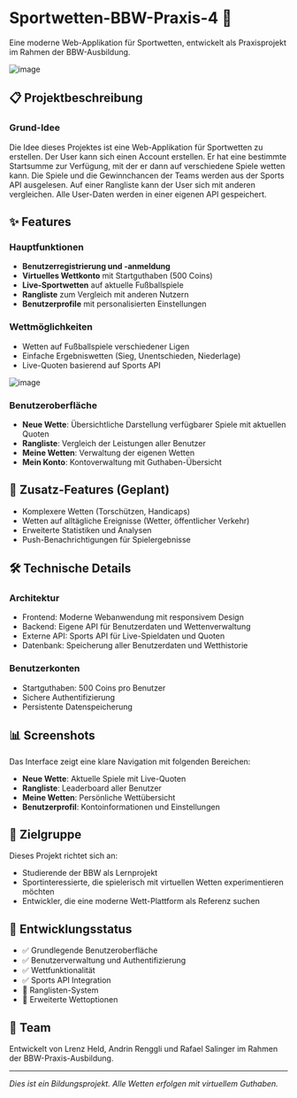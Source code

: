 # Sportwetten-BBW-Praxis-4 🎯

Eine moderne Web-Applikation für Sportwetten, entwickelt als Praxisprojekt im Rahmen der BBW-Ausbildung.

![image](https://github.com/user-attachments/assets/c35d904c-a6a2-4952-92fc-222bad10e6e2)

## 📋 Projektbeschreibung

### Grund-Idee
Die Idee dieses Projektes ist eine Web-Applikation für Sportwetten zu erstellen. Der User kann sich einen Account erstellen. Er hat eine bestimmte Startsumme zur Verfügung, mit der er dann auf verschiedene Spiele wetten kann. Die Spiele und die Gewinnchancen der Teams werden aus der Sports API ausgelesen. Auf einer Rangliste kann der User sich mit anderen vergleichen. Alle User-Daten werden in einer eigenen API gespeichert.

## ✨ Features

### Hauptfunktionen
- **Benutzerregistrierung und -anmeldung**
- **Virtuelles Wettkonto** mit Startguthaben (500 Coins)
- **Live-Sportwetten** auf aktuelle Fußballspiele
- **Rangliste** zum Vergleich mit anderen Nutzern
- **Benutzerprofile** mit personalisierten Einstellungen

### Wettmöglichkeiten
- Wetten auf Fußballspiele verschiedener Ligen
- Einfache Ergebniswetten (Sieg, Unentschieden, Niederlage)
- Live-Quoten basierend auf Sports API

![image](https://github.com/user-attachments/assets/720fb20f-8c56-4873-ac7d-d20a10f58007)

### Benutzeroberfläche
- **Neue Wette**: Übersichtliche Darstellung verfügbarer Spiele mit aktuellen Quoten
- **Rangliste**: Vergleich der Leistungen aller Benutzer
- **Meine Wetten**: Verwaltung der eigenen Wetten
- **Mein Konto**: Kontoverwaltung mit Guthaben-Übersicht

## 🚀 Zusatz-Features (Geplant)
- Komplexere Wetten (Torschützen, Handicaps)
- Wetten auf alltägliche Ereignisse (Wetter, öffentlicher Verkehr)
- Erweiterte Statistiken und Analysen
- Push-Benachrichtigungen für Spielergebnisse

## 🛠️ Technische Details

### Architektur
- Frontend: Moderne Webanwendung mit responsivem Design
- Backend: Eigene API für Benutzerdaten und Wettenverwaltung
- Externe API: Sports API für Live-Spieldaten und Quoten
- Datenbank: Speicherung aller Benutzerdaten und Wetthistorie

### Benutzerkonten
- Startguthaben: 500 Coins pro Benutzer
- Sichere Authentifizierung
- Persistente Datenspeicherung

## 📊 Screenshots

Das Interface zeigt eine klare Navigation mit folgenden Bereichen:
- **Neue Wette**: Aktuelle Spiele mit Live-Quoten
- **Rangliste**: Leaderboard aller Benutzer
- **Meine Wetten**: Persönliche Wettübersicht
- **Benutzerprofil**: Kontoinformationen und Einstellungen

## 🎯 Zielgruppe
Dieses Projekt richtet sich an:
- Studierende der BBW als Lernprojekt
- Sportinteressierte, die spielerisch mit virtuellen Wetten experimentieren möchten
- Entwickler, die eine moderne Wett-Plattform als Referenz suchen

## 📝 Entwicklungsstatus
- ✅ Grundlegende Benutzeroberfläche
- ✅ Benutzerverwaltung und Authentifizierung
- ✅ Wettfunktionalität
- ✅ Sports API Integration
- 🔄 Ranglisten-System
- 🔄 Erweiterte Wettoptionen

## 👥 Team
Entwickelt von Lrenz Held, Andrin Renggli und Rafael Salinger im Rahmen der BBW-Praxis-Ausbildung.

---
*Dies ist ein Bildungsprojekt. Alle Wetten erfolgen mit virtuellem Guthaben.*
